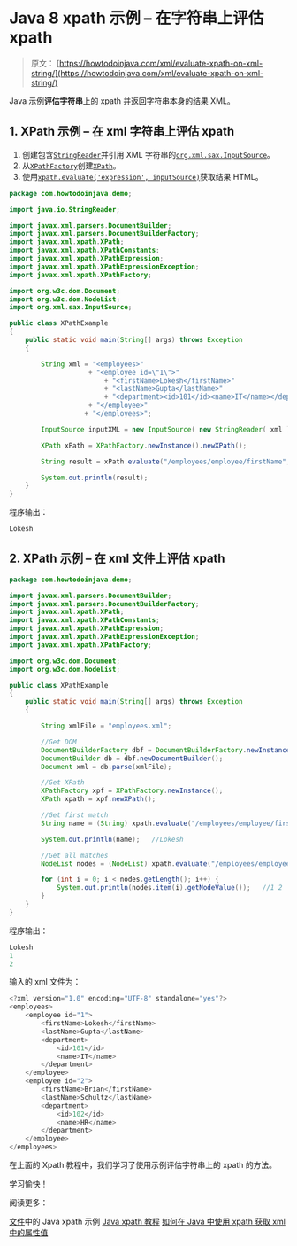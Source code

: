 # Java 8 xpath 示例 – 在字符串上评估 xpath

> 原文： [https://howtodoinjava.com/xml/evaluate-xpath-on-xml-string/](https://howtodoinjava.com/xml/evaluate-xpath-on-xml-string/)

Java 示例**评估字符串**上的 xpath 并返回字符串本身的结果 XML。

## 1\. XPath 示例 – 在 xml 字符串上评估 xpath

1.  创建包含[`StringReader`](https://docs.oracle.com/javase/8/docs/api/java/io/StringReader.html)并引用 XML 字符串的[`org.xml.sax.InputSource`](https://docs.oracle.com/javase/7/docs/api/org/xml/sax/InputSource.html)。
2.  从[`XPathFactory`](https://docs.oracle.com/javase/8/docs/api/javax/xml/xpath/XPathFactory.html)创建[`XPath`](https://docs.oracle.com/javase/8/docs/api/javax/xml/xpath/XPath.html)。
3.  使用[`xpath.evaluate('expression', inputSource)`](https://docs.oracle.com/javase/8/docs/api/javax/xml/xpath/XPath.html#evaluate-java.lang.String-org.xml.sax.InputSource-)获取结果 HTML。

```java
package com.howtodoinjava.demo;

import java.io.StringReader;

import javax.xml.parsers.DocumentBuilder;
import javax.xml.parsers.DocumentBuilderFactory;
import javax.xml.xpath.XPath;
import javax.xml.xpath.XPathConstants;
import javax.xml.xpath.XPathExpression;
import javax.xml.xpath.XPathExpressionException;
import javax.xml.xpath.XPathFactory;

import org.w3c.dom.Document;
import org.w3c.dom.NodeList;
import org.xml.sax.InputSource;

public class XPathExample 
{
	public static void main(String[] args) throws Exception 
	{

		String xml = "<employees>"
					+ "<employee id=\"1\">"
						+ "<firstName>Lokesh</firstName>"
						+ "<lastName>Gupta</lastName>"
						+ "<department><id>101</id><name>IT</name></department>"
					+ "</employee>"
				   + "</employees>";

		InputSource inputXML = new InputSource( new StringReader( xml ) );

        XPath xPath = XPathFactory.newInstance().newXPath();

        String result = xPath.evaluate("/employees/employee/firstName", inputXML);

        System.out.println(result);
    }
}    

```

程序输出：

```java
Lokesh

```

## 2\. XPath 示例 – 在 xml 文件上评估 xpath

```java
package com.howtodoinjava.demo;

import javax.xml.parsers.DocumentBuilder;
import javax.xml.parsers.DocumentBuilderFactory;
import javax.xml.xpath.XPath;
import javax.xml.xpath.XPathConstants;
import javax.xml.xpath.XPathExpression;
import javax.xml.xpath.XPathExpressionException;
import javax.xml.xpath.XPathFactory;

import org.w3c.dom.Document;
import org.w3c.dom.NodeList;

public class XPathExample 
{
	public static void main(String[] args) throws Exception 
	{

		String xmlFile = "employees.xml";

		//Get DOM
		DocumentBuilderFactory dbf = DocumentBuilderFactory.newInstance();
        DocumentBuilder db = dbf.newDocumentBuilder();
        Document xml = db.parse(xmlFile);

        //Get XPath 
        XPathFactory xpf = XPathFactory.newInstance();
        XPath xpath = xpf.newXPath();

        //Get first match
        String name = (String) xpath.evaluate("/employees/employee/firstName", xml, XPathConstants.STRING);

        System.out.println(name);	//Lokesh

        //Get all matches
        NodeList nodes = (NodeList) xpath.evaluate("/employees/employee/@id", xml, XPathConstants.NODESET);

        for (int i = 0; i < nodes.getLength(); i++) {
        	System.out.println(nodes.item(i).getNodeValue());	//1 2
        }
    }
}    

```

程序输出：

```java
Lokesh
1
2

```

输入的 xml 文件为：

```java
<?xml version="1.0" encoding="UTF-8" standalone="yes"?>
<employees>
    <employee id="1">
        <firstName>Lokesh</firstName>
        <lastName>Gupta</lastName>
        <department>
            <id>101</id>
            <name>IT</name>
        </department>
    </employee>
    <employee id="2">
        <firstName>Brian</firstName>
        <lastName>Schultz</lastName>
        <department>
            <id>102</id>
            <name>HR</name>
        </department>
    </employee>
</employees>

```

在上面的 Xpath 教程中，我们学习了使用示例评估字符串上的 xpath 的方法。

学习愉快！

阅读更多：

[文件](https://howtodoinjava.com/xml/evaluate-xpath-on-dom/)中的 Java xpath 示例
[Java xpath 教程](https://howtodoinjava.com/xml/how-to-work-with-xpaths-in-java-with-examples/)
[如何在 Java 中使用 xpath 获取 xml 中的属性值](https://howtodoinjava.com/xml/xpath-attribute-evaluate/)
